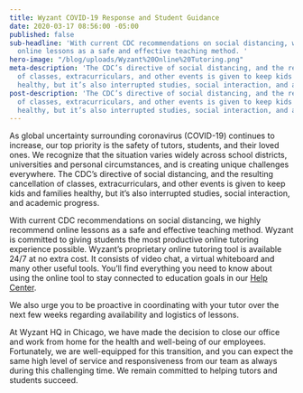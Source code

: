 ```yaml
---
title: Wyzant COVID-19 Response and Student Guidance
date: 2020-03-17 08:56:00 -05:00
published: false
sub-headline: 'With current CDC recommendations on social distancing, we highly recommend
  online lessons as a safe and effective teaching method. '
hero-image: "/blog/uploads/Wyzant%20Online%20Tutoring.png"
meta-description: 'The CDC’s directive of social distancing, and the resulting cancellation
  of classes, extracurriculars, and other events is given to keep kids and families
  healthy, but it’s also interrupted studies, social interaction, and academic progress. '
post-description: 'The CDC’s directive of social distancing, and the resulting cancellation
  of classes, extracurriculars, and other events is given to keep kids and families
  healthy, but it’s also interrupted studies, social interaction, and academic progress. '
---
```


As global uncertainty surrounding coronavirus (COVID-19) continues to increase, our top priority is the safety of tutors, students, and their loved ones. We recognize that the situation varies widely across school districts, universities and personal circumstances, and is creating unique challenges everywhere. The CDC’s directive of social distancing, and the resulting cancellation of classes, extracurriculars, and other events is given to keep kids and families healthy, but it’s also interrupted studies, social interaction, and academic progress. 

With current CDC recommendations on social distancing, we highly recommend online lessons as a safe and effective teaching method. Wyzant is committed to giving students the most productive online tutoring experience possible. Wyzant’s proprietary online tutoring tool is available 24/7 at no extra cost. It consists of video chat, a virtual whiteboard and many other useful tools. You’ll find everything you need to know about using the online tool to stay connected to education goals in our [Help Center](https://support.wyzant.com/hc/en-us/articles/213447703-How-do-I-join-an-online-lesson-using-the-Wyzant-online-tool-).

We also urge you to be proactive in coordinating with your tutor over the next few weeks regarding availability and logistics of lessons.

At Wyzant HQ in Chicago, we have made the decision to close our office and work from home for the health and well-being of our employees. Fortunately, we are well-equipped for this transition, and you can expect the same high level of service and responsiveness from our team as always during this challenging time. We remain committed to helping tutors and students succeed.
